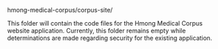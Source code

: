 hmong-medical-corpus/corpus-site/

This folder will contain the code files for the Hmong Medical Corpus website application.
Currently, this folder remains empty while determinations are made regarding security for the existing application.
